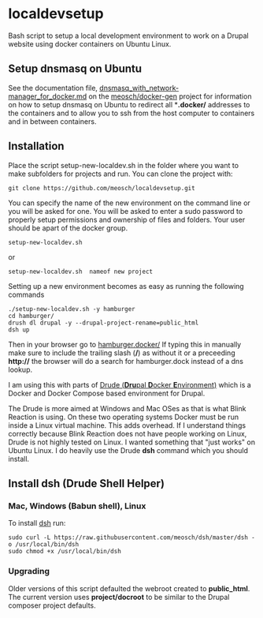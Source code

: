 # localdevsetup
Bash script to setup a local development environment to work on a Drupal website using docker containers on Ubuntu Linux.

## Setup dnsmasq on Ubuntu
See the documentation file, [dnsmasq_with_network-manager_for_docker.md](https://github.com/meosch/docker-gen/blob/master/dnsmasq-configuration/dnsmasq_with_network-manager_for_docker.md) on the [meosch/docker-gen](https://github.com/meosch/docker-gen) project for information on how to setup dnsmasq on Ubuntu to redirect all ***.docker/** addresses to the containers and to allow you to ssh from the host computer to containers and in between containers.


## Installation
Place the script setup-new-localdev.sh in the folder where you want to make subfolders for projects and run. You can clone the project with:

	git clone https://github.com/meosch/localdevsetup.git

You can specify the name of the new environment on the command line or you will be asked for one. You will be asked to enter a sudo password to properly setup permissions and ownership of files and folders. Your user should be apart of the docker group.

    setup-new-localdev.sh
or

    setup-new-localdev.sh  nameof new project
    
Setting up a new environment becomes as easy as running the following commands
    
    ./setup-new-localdev.sh -y hamburger
    cd hamburger/
    drush dl drupal -y --drupal-project-rename=public_html
    dsh up
Then in your browser go to [hamburger.docker/](http://hamburger.docker/ "hamburger local development environment") If typing this in manually make sure to include the trailing slash (**/**) as without it or a preceeding **http://** the browser will do a search for hamburger.dock instead of a dns lookup. 

I am using this with parts of [Drude (**Dru**pal **D**ocker **E**nvironment)](https://github.com/blinkreaction/drude "Drude GitHub Project") which is a Docker and Docker Compose based environment for Drupal. 

The Drude is more aimed at Windows and Mac OSes as that is what Blink Reaction is using. On these two operating systems Docker must be run inside a Linux virtual machine. This adds overhead. If I understand things correctly because Blink Reaction does not have people working on Linux, Drude is not highly tested on Linux.  I wanted something that "just works" on Ubuntu Linux. I do heavily use the Drude **dsh** command which you should install.

## Install dsh (Drude Shell Helper)


### Mac, Windows (Babun shell), Linux

To install [dsh](#dsh) run:

    sudo curl -L https://raw.githubusercontent.com/meosch/dsh/master/dsh -o /usr/local/bin/dsh
    sudo chmod +x /usr/local/bin/dsh


### Upgrading
Older versions of this script defaulted the webroot created to **public_html**. The current version uses **project/docroot** to be similar to the Drupal composer project defaults.